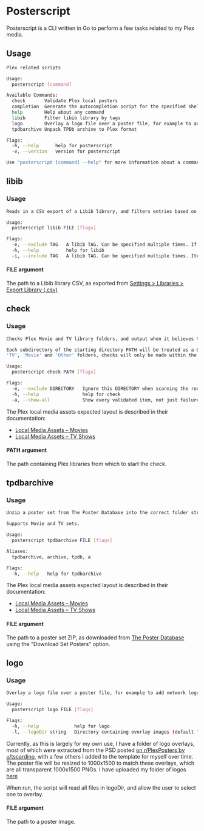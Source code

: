 # Posterscript

Posterscript is a CLI written in Go to perform a few tasks related to my Plex media.

## Usage

```bash
Plex related scripts

Usage:
  posterscript [command]

Available Commands:
  check       Validate Plex local posters
  completion  Generate the autocompletion script for the specified shell
  help        Help about any command
  libib       Filter libib library by tags
  logo        Overlay a logo file over a poster file, for example to add network logos
  tpdbarchive Unpack TPDb archive to Plex format

Flags:
  -h, --help      help for posterscript
  -v, --version   version for posterscript

Use "posterscript [command] --help" for more information about a command.
```

## libib

### Usage

```bash
Reads in a CSV export of a Libib library, and filters entries based on combinations of tags.

Usage:
  posterscript libib FILE [flags]

Flags:
  -e, --exclude TAG   A libib TAG. Can be specified multiple times. If an item in the library has *any* of these TAGs, it will not be returned
  -h, --help          help for libib
  -i, --include TAG   A libib TAG. Can be specified multiple times. Items in the library must have *all* of these TAGs, or they will not be returned
```

#### FILE argument

The path to a Libib library CSV, as exported from [Settings > Libraries > Export Library (.csv)](https://www.libib.com/library/settings-libraries)

## check

### Usage

```bash
Checks Plex Movie and TV library folders, and output when it believes that 'poster.ext', 'fanart.ext' and 'seasonxx.ext' local image files are missing.

Each subdirectory of the starting directory PATH will be treated as a Library folder (e.g. with root PATH 'Images/Plex Posters' which contains
'TV', 'Movie' and 'Other' folders, checks will only be made within the 'Images/Plex Posters/TV/', 'Images/Plex Posters/Movie/' and 'Images/Plex Posters/Other/' folders)

Usage:
  posterscript check PATH [flags]

Flags:
  -e, --exclude DIRECTORY   Ignore this DIRECTORY when scanning the root path. Can be specified multiple times
  -h, --help                help for check
  -a, --show-all            Show every validated item, not just failures
```

The Plex local media assets expected layout is described in their documentation:

- [Local Media Assets – Movies](https://support.plex.tv/articles/200220677-local-media-assets-movies/)
- [Local Media Assets – TV Shows](https://support.plex.tv/articles/200220717-local-media-assets-tv-shows/)

#### PATH argument

The path containing Plex libraries from which to start the check.

## tpdbarchive

### Usage

```bash
Unzip a poster set from The Poster Database into the correct folder structure for Plex to pick them up.

Supports Movie and TV sets.

Usage:
  posterscript tpdbarchive FILE [flags]

Aliases:
  tpdbarchive, archive, tpdb, a

Flags:
  -h, --help   help for tpdbarchive
```

The Plex local media assets expected layout is described in their documentation:

- [Local Media Assets – Movies](https://support.plex.tv/articles/200220677-local-media-assets-movies/)
- [Local Media Assets – TV Shows](https://support.plex.tv/articles/200220717-local-media-assets-tv-shows/)

#### FILE argument

The path to a poster set ZIP, as downloaded from [The Poster Database](https://theposterdb.com/) using the "Download Set Posters" option.

## logo

### Usage

```bash
Overlay a logo file over a poster file, for example to add network logos

Usage:
  posterscript logo FILE [flags]

Flags:
  -h, --help             help for logo
  -l, --logoDir string   Directory containing overlay images (default "logos")
```

Currently, as this is largely for my own use, I have a folder of logo overlays, most of which were extracted from the PSD posted [on r/PlexPosters by u/tscardino](https://www.reddit.com/r/PlexPosters/comments/mdbbp9/cornernetwork_tv_template/), with a few others I added to the template for myself over time. The poster file will be resized to 1000x1500 to match these overlays, which are all transparent 1000x1500 PNGs. I have uploaded my folder of logos [here](https://drive.google.com/drive/folders/1Z6bZDPczbnMgF6YNutdSgw4ZdABp5ypB?usp=share_link)

When run, the script will read all files in logoDir, and allow the user to select one to overlay.

#### FILE argument

The path to a poster image.
